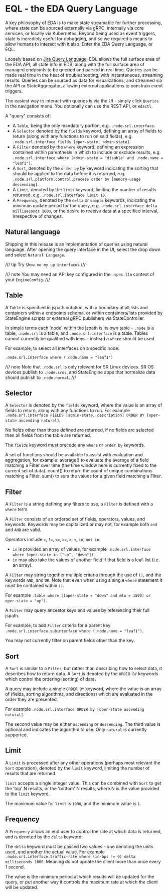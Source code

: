 # EQL - the EDA Query Language

A key philosophy of EDA is to make state streamable for further processing, where state can be sourced externally via gRPC, internally via core services, or locally via Kubernetes. Beyond being used as event triggers, state is incredibly useful for debugging, and so we required a means to allow humans to interact with it also. Enter the EDA Query Language, or EQL.

Loosely based on [Jira Query Language][jql-overview], EQL allows the full surface area of the EDA API, all state info in EDB, along with the full surface area of managed endpoints to be queried and parsed in real time. Queries can be made real time in the heat of troubleshooting, with instantaneous, streaming results. Queries can be sourced as data for visualizations, and streamed via the API or StateAggregator, allowing external applications to constrain event triggers.

The easiest way to interact with queries is via the UI - simply click `Queries` in the navigation menu. You optionally can use the REST API, or `edactl`.

A "query" consists of:

* A `Table`, being the only mandatory portion, e.g. `.node.srl.interface`.
* A `Selector` denoted by the `fields` keyword, defining an array of fields to return (along with any functions to run on said fields), e.g. `.node.srl.interface fields [oper-state, admin-state]`.
* A `Filter` denoted by the `where` keyword, defining an expression contained within parenthesis in which to include or exclude results, e.g. `.node.srl.interface where (admin-state = "disable" and .node.name = "leaf1")`.
* A `Sort`, denoted by the `order by` by keyword indicating the sorting that should be applied to the data before it is returned, e.g. `.node.srl.platform.control.process order by [memory-usage descending]`.
* A `Limit`, denoted by the `limit` keyword, limiting the number of results returned, e.g. `.node.srl.interface limit 10`.
* A `Frequency`, denoted by the `delta` or `sample` keywords, indicating the minimum update period for the query, e.g. `.node.srl.interface delta milliseconds 1000`, or the desire to receive data at a specified interval, irrespective of changes.

## Natural language

Shipping in this release is an implementation of queries using natural language. After opening the query interface in the UI, select the drop down and select `Natural Language`.

/// tip
Try `Show me my up interfaces`
///

/// note
You may need an API key configured in the `.spec.llm` context of your `EngineConfig`.
///

## Table

A `Table` is specified in jspath notation, with a boundary at all lists and containers within a endpoints schema, or within containers/lists provided by StateEngine scripts or external gRPC publishers via StateController.

In simple terms each 'node' within the jspath is its own table - `.node` is a table, `.node.srl` is a table, and `.node.srl.interface` is a table. Tables cannot currently be qualified with keys - instead a `where` should be used.

For example, to select all interfaces on a specific node:

```{.shell .no-select}
.node.srl.interface where (.node.name = "leaf1")
```

/// note
Note that `.node.srl` is only relevant for SR Linux devices. SR OS devices publish to `.node.sros`, and StateEngine apps that normalize data should publish to `.node.normal`.
///

## Selector

A `Selector` is denoted by the `fields` keyword, where the value is an array of fields to return, along with any functions to run. For example `.node.srl.interface FIELDS [admin-state, description] ORDER BY [oper-state ascending natural]`.

No fields other than those defined are returned, if no fields are selected then all fields from the table are returned.

The `fields` keyword must precede any `where` or `order by` keywords.

A set of functions should be available to assist with evaluation and aggregation, for example:
average() to evaluate the average of a field matching a Filter over time (the time window here is currently fixed to the current set of data).
count() to return the count of unique combinations matching a Filter.
sum() to sum the values for a given field matching a Filter.

## Filter

A `Filter` is a string defining any filters to use, a `Filter` is defined with a `where` term.

A `Filter` consists of an ordered set of fields, operators, values, and keywords. Keywords may be capitalized or may not, for example both `and` and `AND` are valid.

Operators include `=`, `!=`, `<=`, `>=`, `>`, `<`, `in`, `not in`.

* `in` is provided an array of values, for example `.node.srl.interface where (oper-state in ["up", "down"])`.
* `in` may also take the values of another field if that field is a leaf-list (i.e. an array).

A `Filter` may string together multiple criteria through the use of `()`, and the keywords `AND`, and `OR`. Note that even when using a single `where` statement it must be contained within `()`.

For example `.table where ((oper-state = "down" and mtu = 1500) or oper-state = "up")`.

A `Filter` may query ancestor keys and values by referencing their full jspath.

For example, to add `Filter` criteria for a parent key `.node.srl.interface.subinterface where (.node.name = "leaf1")`.

You may not currently filter on parent fields other than the key.

## Sort

A `Sort` is similar to a `Filter`, but rather than describing how to select data, it describes how to return data. A `Sort` is denoted by the `ORDER BY` keywords which control the ordering (sorting) of data.

A query may include a single `ORDER BY` keyword, where the value is an array of (fields, sorting algorithms, and directions) which are evaluated in the order they are presented.

For example `.node.srl.interface ORDER by [oper-state ascending natural]`.

The second value may be either `ascending` or `descending`.
The third value is optional and indicates the algorithm to use. Only `natural` is currently supported.

## Limit

A `Limit` is processed after any other operations (perhaps most relevant the `Sort` operation), denoted by the `limit` keyword, limiting the number of results that are returned.

`limit` accepts a single integer value. This can be combined with `Sort` to get the 'top' N results, or the 'bottom' N results, where N is the value provided to the `limit` keyword.

The maximum value for `limit` is `1000`, and the minimum value is `1`.

## Frequency

A `Frequency` allows an end user to control the rate at which data is returned, and is denoted by the `delta` keyword.

The `delta` keyword must be passed two values - one denoting the units used, and another the actual value.
For example `.node.srl.interface.traffic-rate where (in-bps != 0) delta milliseconds 1000`. Meaning do not update the client more than once every 1 second.

The value is the minimum period at which results will be updated for the query, or put another way it controls the maximum rate at which the client will be updated.

[jql-overview]: https://support.atlassian.com/jira-service-management-cloud/docs/use-advanced-search-with-jira-query-language-jql/
